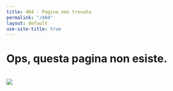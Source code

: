 ```yaml
---
title: 404 - Pagina non trovata
permalink: "/404"
layout: default
use-site-title: true
---
```


<div class="text-center">
  <h1>Ops, questa pagina non esiste.</h1>
   <br/>
 
  <img src="{{ site.baseurl }}/img/404-southpark.jpg" />
</div>

